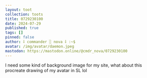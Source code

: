 ```yaml
---
layout: toot
collection: toots
title: 0729230100
date: 2024-07-29
published: true
tags: []
pinned: false
author: ⸸ commander ░ nova ⸸ :~$
avatar: /img/avatar/daemon.jpeg
mastodon: https://mastodon.online/@cmdr_nova/0729230100
---
```


I need some kind of background image for my site, what about this procreate drawing of my avatar in SL lol
